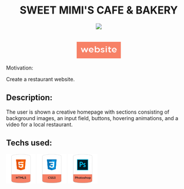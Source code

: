 <h1 align="center">SWEET MIMI'S CAFE & BAKERY</h1>
<div align="center">
	  <img src="https://github.com/GregTorrillo/Sweet-Mimis-Cafe-Bakery/blob/main/images/SM-home-page.jpg" width="25%" />
</div>
<br>
<p align="center"><a href="https://sweetmimis.netlify.app/" target="_blank" rel="noreferrer"><img src="https://github.com/GregTorrillo/GregTorrillo/blob/main/assets/github-website-button.png" alt="Website" width="120px" height="45px"></a></p

## Motivation: 
Create a restaurant website. 
	
## Description:
The user is shown a creative homepage with sections consisting of background images, an input field, buttons, hovering animations, and a video for a local restaurant.
	
	

## Techs used:
<p align="left"><img src="https://github.com/GregTorrillo/GregTorrillo/blob/main/assets/github-html5.png" alt="html5" width="80" height="80"/> <img src="https://github.com/GregTorrillo/GregTorrillo/blob/main/assets/github-CSS3.png" alt="css3" width="80" height="80"/> <img src="https://github.com/GregTorrillo/GregTorrillo/blob/main/assets/github-PS.png" alt="photoshop" width="80" height="80"/> </p>


